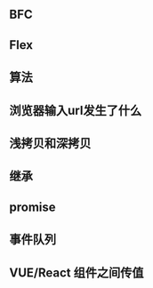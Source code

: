 ## BFC

## Flex

## 算法

## 浏览器输入url发生了什么

## 浅拷贝和深拷贝

## 继承

## promise

## 事件队列

## VUE/React 组件之间传值

